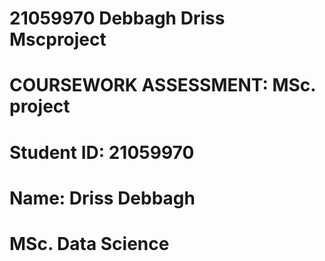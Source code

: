 # 21059970 Debbagh Driss Mscproject

# COURSEWORK ASSESSMENT: MSc. project

# Student ID: 21059970

# Name: Driss Debbagh

# MSc. Data Science
